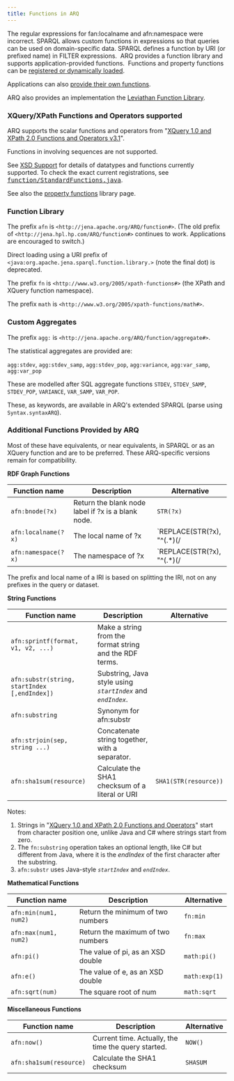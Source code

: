 ```yaml
---
title: Functions in ARQ
---
```


The regular expressions for fan:localname and afn:namespace were incorrect.
SPARQL allows custom functions in expressions so that
queries can be used on domain-specific data. SPARQL defines a
function by URI (or prefixed name) in FILTER expressions.  ARQ
provides a function library and supports application-provided
functions.  Functions and property functions can be
[registered or dynamically loaded](extension.html).

Applications can also
[provide their own functions](writing_functions.html).

ARQ also provides an implementation the 
[Leviathan Function Library](http://www.dotnetrdf.org/leviathan).

### XQuery/XPath Functions and Operators supported

ARQ supports the scalar functions and operators from 
"[XQuery 1.0 and XPath 2.0 Functions and Operators v3.1](https://www.w3.org/TR/xpath-functions-3/)". 

Functions in involving sequences are not supported.

See [XSD Support](xsd-support.html) for details of datatypes and functions
currently supported.  To check the exact current registrations, see
<tt>[function/StandardFunctions.java](https://github.com/apache/jena/blob/master/jena-arq/src/main/java/org/apache/jena/sparql/function/StandardFunctions.java)</tt>.

See also the [property functions](library-propfunc.html) library
page.

### Function Library

The prefix `afn` is `<http://jena.apache.org/ARQ/function#>`.
(The old prefix of `<http://jena.hpl.hp.com/ARQ/function#>` continues to
work. Applications are encouraged to switch.)

Direct loading using a URI prefix of
`<java:org.apache.jena.sparql.function.library.>` (note the final
dot) is deprecated.

The prefix `fn` is `<http://www.w3.org/2005/xpath-functions#>` (the
XPath and XQuery function namespace).

The prefix `math` is `<http://www.w3.org/2005/xpath-functions/math#>`.

### Custom Aggregates

The prefix `agg:` is `<http://jena.apache.org/ARQ/function/aggregate#>`.

The statistical aggregates are provided are:

`agg:stdev`, `agg:stdev_samp`, `agg:stdev_pop`,
`agg:variance`, `agg:var_samp`, `agg:var_pop`

These are modelled after SQL aggregate functions `STDEV`, `STDEV_SAMP`, `STDEV_POP`,
`VARIANCE`, `VAR_SAMP`, `VAR_POP`.

These, as keywords, are available in ARQ's extended SPARQL (parse using `Syntax.syntaxARQ`).

### Additional Functions Provided by ARQ

Most of these have equivalents, or near equivalents, in SPARQL or as an
XQuery function and are to be preferred. These ARQ-specific versions remain
for compatibility.

**RDF Graph Functions**

Function name | Description | Alternative
------------- | ----------- | -----------
`afn:bnode(?x)`  | Return the blank node label if ?x is a blank node. | `STR(?x)`
`afn:localname(?x)` | The local name of ?x | `REPLACE(STR(?x), "^(.*)(/|#)([^#/]*)$", "$3")`
`afn:namespace(?x)` | The namespace of ?x  | `REPLACE(STR(?x), "^(.*)(/|#)([^#/]*)$", "$1")`

The prefix and local name of a IRI is based on splitting the IRI, not on any prefixes in the query or dataset.

**String Functions**

Function name | Description | Alternative
------------- | ----------- | -----------
`afn:sprintf(format, v1, v2, ...)` | Make a string from the format string and the RDF terms.
`afn:substr(string, startIndex [,endIndex])` | Substring, Java style using *`startIndex`* and *`endIndex`*.
`afn:substring` | Synonym for afn:substr
`afn:strjoin(sep, string ...)` | Concatenate string together, with a separator.
`afn:sha1sum(resource)` | Calculate the SHA1 checksum of a literal or URI | `SHA1(STR(resource))`

Notes:

1.  Strings in
    "[XQuery 1.0 and XPath 2.0 Functions and Operators](http://www.w3.org/TR/xpath-functions-3/)"
    start from character position one, unlike Java and C\# where
    strings start from zero.
2.  The `fn:substring` operation takes an optional length, like C\#
    but different from Java, where it is the *endIndex* of the first
    character after the substring.
3.  `afn:substr` uses Java-style  *`startIndex`* and *`endIndex`*.

**Mathematical Functions**

Function name | Description | Alternative
------------- | ----------- | -----------
`afn:min(num1, num2)` | Return the minimum of two numbers | `fn:min`
`afn:max(num1, num2)` | Return the maximum of two numbers | `fn:max`
`afn:pi()` | The value of pi, as an XSD double | `math:pi()`
`afn:e()` | The value of e, as an XSD double | `math:exp(1)`
`afn:sqrt(num)` | The square root of num | `math:sqrt`

**Miscellaneous Functions**

Function name | Description | Alternative
------------- | ----------- | -----------
`afn:now()` | Current time. Actually, the time the query started. | `NOW()`
`afn:sha1sum(resource)` | Calculate the SHA1 checksum | `SHASUM`
